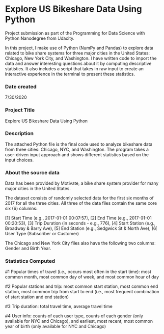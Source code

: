 # Explore US Bikeshare Data Using Python
Project submission as part of the Programming for Data Science with Python Nanodegree from Udacity. 

In this project, I make use of Python (NumPy and Pandas) to explore data related to bike share systems for three major cities in the United States: Chicago, New York City, and Washington. I have written code to import the data and answer interesting questions about it by computing descriptive statistics. It also includes a script that takes in raw input to create an interactive experience in the terminal to present these statistics.

### Date created
7/30/2020

### Project Title
Explore US Bikeshare Data Using Python

### Description
The attached Python file is the final code used to analyze bikeshare data from three cities: Chicago, NYC, and Washington. The program takes a user-driven input approach and shows different statistics based on the input choices.

### About the source data
Data has been provided by Motivate, a bike share system provider for many major cities in the United States.

The dataset consists of randomly selected data for the first six months of 2017 for all the three cities. All three of the data files contain the same core six (6) columns:

[1] Start Time (e.g., 2017-01-01 00:07:57), [2] End Time (e.g., 2017-01-01 00:20:53), [3] Trip Duration (in seconds - e.g., 776), [4] Start Station (e.g., Broadway & Barry Ave), [5] End Station (e.g., Sedgwick St & North Ave), [6] User Type (Subscriber or Customer)

The Chicago and New York City files also have the following two columns: Gender and Birth Year.

### Statistics Computed
#1 Popular times of travel (i.e., occurs most often in the start time): most common month, most common day of week, and most common hour of day

#2 Popular stations and trip: most common start station, most common end station, most common trip from start to end (i.e., most frequent combination of start station and end station)

#3 Trip duration: total travel time, average travel time

#4 User info: counts of each user type, counts of each gender (only available for NYC and Chicago), and earliest, most recent, most common year of birth (only available for NYC and Chicago)
